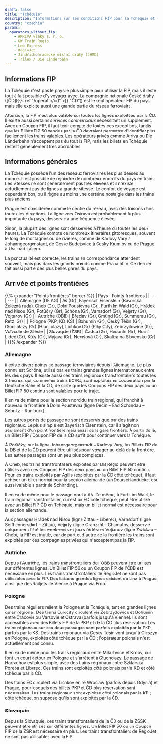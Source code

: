 ```yaml
---
draft: false
title: "Tchéquie"
description: "Informations sur les conditions FIP pour la Tchéquie et les opérateurs proposant des réductions."
country: "czechia"
params:
  operators_without_fip:
    - ARRIVA vlaky s. r. o.
    - GW Train Regio
    - Leo Express
    - RegioJet
    - Jindřichohradecké místní dráhy (JHMD)
    - Trilex / Die Länderbahn
---
```


## Informations FIP

La Tchéquie n'est pas le pays le plus simple pour utiliser la FIP, mais il reste tout à fait possible d'y voyager avec. La compagnie nationale České dráhy ([ČD]({{< ref "/operator/cd" >}} "ČD")) est le seul opérateur FIP du pays, mais elle exploite aussi une grande partie du réseau ferroviaire.

Attention, la FIP n'est plus valable sur toutes les lignes exploitées par la ČD. Il existe aussi certains _services commerciaux_ nécessitant un supplément. Avec un Coupon FIP, il faut tenir compte de toutes ces exceptions, tandis que les Billets FIP 50 vendus par la ČD devraient permettre d'identifier plus facilement les trains valables. Les opérateurs privés comme Arriva ou Die Länderbahn n'acceptent pas du tout la FIP, mais les billets en Tchéquie restent généralement très abordables.

## Informations générales

La Tchéquie possède l'un des réseaux ferroviaires les plus denses au monde. Il est possible de rejoindre de nombreux endroits du pays en train. Les vitesses ne sont généralement pas très élevées et il n'existe actuellement pas de lignes à grande vitesse. Le confort de voyage est cependant bon, ou il règne au moins une certaine nostalgie dans les trains plus anciens.

Prague est considérée comme le centre du réseau, avec des liaisons dans toutes les directions. La ligne vers Ostrava est probablement la plus importante du pays, desservie à une fréquence élevée.

Sinon, la plupart des lignes sont desservies à l'heure ou toutes les deux heures. La Tchéquie compte de nombreux itinéraires pittoresques, souvent le long de montagnes ou de rivières, comme de Karlovy Vary à Johanngeorgenstadt, de Ceske Budejovice à Cesky Krumlov ou de Prague à Usti nad Labem.

La ponctualité est correcte, les trains en correspondance attendent souvent, mais pas dans les grands nœuds comme Praha hl. n. Ce dernier fait aussi partie des plus belles gares du pays.

## Arrivée et points frontières

{{% expander "Points frontières" border %}}
| Pays | Points frontières |
| --- | --- |
| Allemagne (DB AG) | Aš (Gr), Bayerisch Eisenstein (Bavorská Železná ruda), Cheb (Gr), Dolní Poustevna (Gr), Furth Im Wald (Gr), Hrádek nad Nisou (Gr), Potůčky (Gr), Schöna (Gr), Varnsdorf (Gr), Vejprty (Gr), Vojtanov (Gr) |
| Autriche (ÖBB) | Břeclav (Gr), Gmünd (Gr), Summerau (Gr), Retz (Gr) |
| Pologne (PKP, KD, KŚ) | Bohumín (Gr), Český Těšín (Gr), Głuchołazy (Gr) (Hlucholazy), Lichkov (Gr) (Plhy City), Zebrzydowice (Gr), Voïvodie de Silésie |
| Slovaquie (ŽSR) | Čadca (Gr), Hodonín (Gr), Horní Lideč (Gr), Kúty (Gr), Myjava (Gr), Nemšová (Gr), Skalica na Slovensku (Gr) |
{{% /expander %}}

### Allemagne

Il existe divers points de passage ferroviaires depuis l'Allemagne. Le plus connu est Schöna, utilisé par les trains grandes lignes internationaux entre les deux pays. Il existe aussi des trains régionaux transfrontaliers toutes les 2 heures, qui, comme les trains EC/RJ, sont exploités en coopération par la Deutsche Bahn et la ČD, de sorte que les Coupons FIP des deux pays ou un Billet FIP 50 continu sont valables pour le trajet.

Il en va de même pour la section nord du train régional, qui franchit à nouveau la frontière à Dolní Poustevna (ligne Decin – Bad Schandau – Sebnitz – Rumburk).

Les autres points de passage ne sont desservis que par des trains régionaux. Le plus simple est Bayerisch Eisenstein, car il s'agit non seulement d'un point frontière mais aussi de la gare frontière. À partir de là, un Billet FIP / Coupon FIP de la ČD suffit pour continuer vers la Tchéquie.

À Potůčky, sur la ligne Johanngeorgenstadt – Karlovy Vary, les Billets FIP de la DB et de la ČD peuvent être utilisés pour voyager au-delà de la frontière. Les autres passages sont un peu plus complexes.

À Cheb, les trains transfrontaliers exploités par DB Regio peuvent être utilisés avec des Coupons FIP des deux pays ou un Billet FIP 50 continu. Pour les trains exploités par Agilis (exploités par la ČD côté tchèque), il faut acheter un billet normal pour la section allemande (un Deutschlandticket est aussi valable à partir de Schirnding).

Il en va de même pour le passage nord à Aš. De même, à Furth im Wald, le train régional transfrontalier, qui est un EC côté tchèque, peut être utilisé avec un Billet FIP ČD en Tchéquie, mais un billet normal est nécessaire pour la section allemande.

Aux passages Hrádek nad Nisou (ligne Zittau – Liberec), Varnsdorf (ligne Seifhennersdorf – Zittau), Vejprty (ligne Cranzahl – Chomutov, desservie uniquement l'été les week-ends et jours fériés) et Vojtanov (ligne Zwickau – Cheb), la FIP est inutile, car de part et d'autre de la frontière les trains sont exploités par des compagnies privées qui n'acceptent pas la FIP.

### Autriche

Depuis l'Autriche, les trains transfrontaliers de l'ÖBB peuvent être utilisés sur différentes lignes. Un Billet FIP 50 ou un Coupon FIP de l'ÖBB est nécessaire en plus. Les trains transfrontaliers de RegioJet ne sont pas utilisables avec la FIP. Des liaisons grandes lignes existent de Linz à Prague ainsi que des Railjets de Vienne à Prague via Brno.

### Pologne

Des trains réguliers relient la Pologne et la Tchéquie, tant en grandes lignes qu'en régional. Des trains Eurocity circulent via Zebrzydowice et Bohumin entre Cracovie ou Varsovie et Ostrava (parfois jusqu'à Vienne). Ils sont accessibles avec des Billets FIP de la PKP et de la ČD plus réservation. Les trains régionaux sur ces deux passages sont parfois exploités par la PKP, parfois par la KŚ. Des trains régionaux via Cesky Tesin vont jusqu'à Cieszyn en Pologne, exploités côté tchèque par la ČD ; l'opérateur polonais n'est actuellement pas connu.

Il en va de même pour les trains régionaux entre Mikulovice et Krnov, qui font un court détour en Pologne et s'arrêtent à Głuchołazy. Le passage de Harrachov est plus simple, avec des trains régionaux entre Szklarska Poreba et Liberec. Ces trains sont exploités côté polonais par la KD et côté tchèque par la ČD.

Des trains EC circulent via Lichkov entre Wroclaw (parfois depuis Gdynia) et Prague, pour lesquels des billets PKP et ČD plus réservation sont nécessaires. Les trains régionaux sont exploités côté polonais par la KD ; côté tchèque, on suppose qu'ils sont exploités par la ČD.

### Slovaquie

Depuis la Slovaquie, des trains transfrontaliers de la ČD ou de la ZSSK peuvent être utilisés sur différentes lignes. Un Billet FIP 50 ou un Coupon FIP de la ZSR est nécessaire en plus. Les trains transfrontaliers de RegioJet ne sont pas utilisables avec la FIP.
